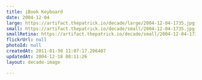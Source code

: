 ```yaml
---
title: iBook Keyboard
date: 2004-12-04
large: https://artifact.thepatrick.io/decade/large/2004-12-04-1735.jpg
small: https://artifact.thepatrick.io/decade/small/2004-12-04-1735.jpg
smallRetina: https://artifact.thepatrick.io/decade/small/2004-12-04-1735@2x.jpg
flickrUrl: null
photoId: null
createdAt: 2011-01-30 11:07:17.206407
updatedAt: 2004-12-18 08:11:26
layout: decade-image

---
```


